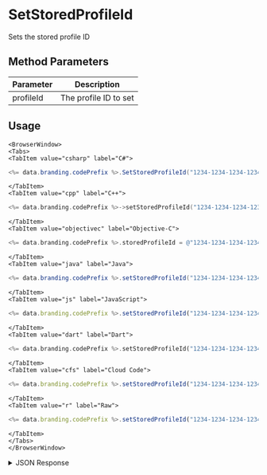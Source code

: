 # SetStoredProfileId

Sets the stored profile ID

## Method Parameters
Parameter | Description
--------- | -----------
profileId | The profile ID to set

## Usage

```mdx-code-block
<BrowserWindow>
<Tabs>
<TabItem value="csharp" label="C#">
```

```csharp
<%= data.branding.codePrefix %>.SetStoredProfileId("1234-1234-1234-1234");
```

```mdx-code-block
</TabItem>
<TabItem value="cpp" label="C++">
```

```cpp
<%= data.branding.codePrefix %>->setStoredProfileId("1234-1234-1234-1234");
```

```mdx-code-block
</TabItem>
<TabItem value="objectivec" label="Objective-C">
```

```objectivec
<%= data.branding.codePrefix %>.storedProfileId = @"1234-1234-1234-1234";
```

```mdx-code-block
</TabItem>
<TabItem value="java" label="Java">
```

```java
<%= data.branding.codePrefix %>.setStoredProfileId("1234-1234-1234-1234");
```

```mdx-code-block
</TabItem>
<TabItem value="js" label="JavaScript">
```

```javascript
<%= data.branding.codePrefix %>.setStoredProfileId("1234-1234-1234-1234");
```

```mdx-code-block
</TabItem>
<TabItem value="dart" label="Dart">
```

```dart
<%= data.branding.codePrefix %>.setStoredProfileId("1234-1234-1234-1234");
```

```mdx-code-block
</TabItem>
<TabItem value="cfs" label="Cloud Code">
```

```javascript
<%= data.branding.codePrefix %>.setStoredProfileId("1234-1234-1234-1234");
```

```mdx-code-block
</TabItem>
<TabItem value="r" label="Raw">
```

```javascript
<%= data.branding.codePrefix %>.setStoredProfileId("1234-1234-1234-1234");
```

```mdx-code-block
</TabItem>
</Tabs>
</BrowserWindow>
```

<details>
<summary>JSON Response</summary>

```javascript
<%= data.branding.codePrefix %>.setStoredProfileId("1234-1234-1234-1234");
```
</details>

